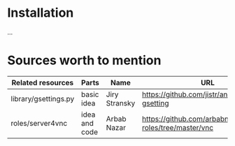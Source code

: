 # Installation

...

# Sources worth to mention

| Related resources    | Parts         | Name          | URL                                                         |
|----------------------|---------------|---------------|-------------------------------------------------------------|
| library/gsettings.py | basic idea    | Jiry Stransky | https://github.com/jistr/ansible-gsetting                   |
| roles/server4vnc     | idea and code | Arbab Nazar   | https://github.com/arbabnazar/ansible-roles/tree/master/vnc |
